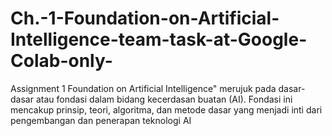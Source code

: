 # Ch.-1-Foundation-on-Artificial-Intelligence-team-task-at-Google-Colab-only-
Assignment 1
Foundation on Artificial Intelligence" merujuk pada dasar-dasar atau fondasi dalam bidang kecerdasan buatan (AI). Fondasi ini mencakup prinsip, teori, algoritma, dan metode dasar yang menjadi inti dari pengembangan dan penerapan teknologi AI
